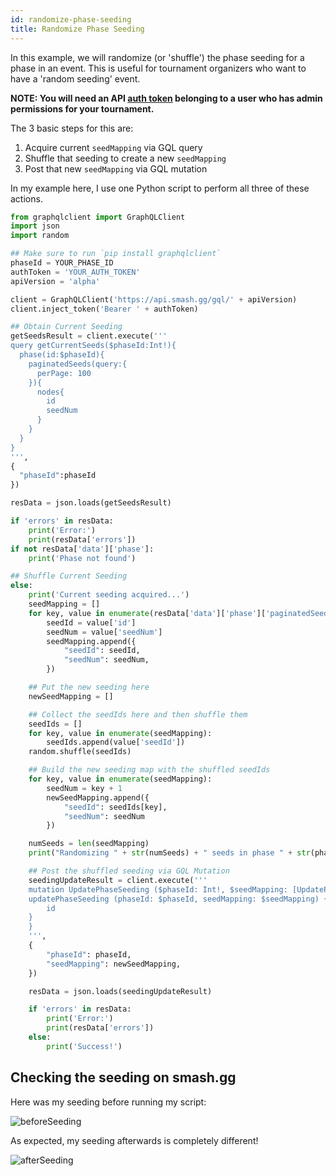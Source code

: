 ```yaml
---
id: randomize-phase-seeding
title: Randomize Phase Seeding
---
```


In this example, we will randomize (or 'shuffle') the phase seeding for a phase in an event.
This is useful for tournament organizers who want to have a 'random seeding' event.

**NOTE: You will need an API [auth token](/docs/authentication)
 belonging to a user who has admin permissions for your tournament.**

The 3 basic steps for this are:

1) Acquire current `seedMapping` via GQL query
2) Shuffle that seeding to create a new `seedMapping`
3) Post that new `seedMapping` via GQL mutation

In my example here, I use one Python script to perform all three of these actions.

```Python
from graphqlclient import GraphQLClient
import json
import random

## Make sure to run `pip install graphqlclient`
phaseId = YOUR_PHASE_ID
authToken = 'YOUR_AUTH_TOKEN'
apiVersion = 'alpha'

client = GraphQLClient('https://api.smash.gg/gql/' + apiVersion)
client.inject_token('Bearer ' + authToken)

## Obtain Current Seeding
getSeedsResult = client.execute('''
query getCurrentSeeds($phaseId:Int!){
  phase(id:$phaseId){
    paginatedSeeds(query:{
      perPage: 100
    }){
      nodes{
        id
        seedNum
      }
    }
  }
}
''',
{
  "phaseId":phaseId
})

resData = json.loads(getSeedsResult)

if 'errors' in resData:
    print('Error:')
    print(resData['errors'])
if not resData['data']['phase']:
	print('Phase not found')

## Shuffle Current Seeding
else:
	print('Current seeding acquired...')
	seedMapping = []
	for key, value in enumerate(resData['data']['phase']['paginatedSeeds']['nodes']):
		seedId = value['id']
		seedNum = value['seedNum']
		seedMapping.append({
			"seedId": seedId,
			"seedNum": seedNum,
		})

	## Put the new seeding here
	newSeedMapping = []

	## Collect the seedIds here and then shuffle them
	seedIds = []
	for key, value in enumerate(seedMapping):
		seedIds.append(value['seedId'])
	random.shuffle(seedIds)

	## Build the new seeding map with the shuffled seedIds
	for key, value in enumerate(seedMapping):
		seedNum = key + 1
		newSeedMapping.append({
			"seedId": seedIds[key],
			"seedNum": seedNum
		})

	numSeeds = len(seedMapping)
	print("Randomizing " + str(numSeeds) + " seeds in phase " + str(phaseId) + "...")

	## Post the shuffled seeding via GQL Mutation
	seedingUpdateResult = client.execute('''
	mutation UpdatePhaseSeeding ($phaseId: Int!, $seedMapping: [UpdatePhaseSeedInfo]!) {
	updatePhaseSeeding (phaseId: $phaseId, seedMapping: $seedMapping) {
		id
	}
	}
	''',
	{
		"phaseId": phaseId,
		"seedMapping": newSeedMapping,
	})

	resData = json.loads(seedingUpdateResult)

	if 'errors' in resData:
		print('Error:')
		print(resData['errors'])
	else:
		print('Success!')
```

## Checking the seeding on smash.gg

Here was my seeding before running my script:

![beforeSeeding](https://imgur.com/gesQAmG.png)

As expected, my seeding afterwards is completely different!

![afterSeeding](https://imgur.com/msSmwmE.png)
